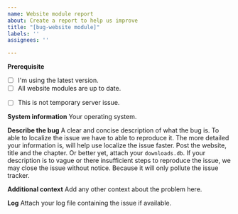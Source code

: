 ```yaml
---
name: Website module report
about: Create a report to help us improve
title: "[bug-website module]"
labels: ''
assignees: ''

---
```


<!-- If developer asking for additional informations and you're unable to provide it within 3 days this issue will be closed -->
**Prerequisite**
- [ ] I'm using the latest version.
- [ ] All website modules are up to date.
<!-- Check the website first with your browser -->
- [ ] This is not temporary server issue.

**System information**
Your operating system.

**Describe the bug**
A clear and concise description of what the bug is. To able to localize the issue we have to able to reproduce it. The more detailed your information is, will help use localize the issue faster. Post the website, title and the chapter. Or better yet, attach your `downloads.db`. If your description is to vague or there insufficient steps to reproduce the issue, we may close the issue without notice. Because it will only pollute the issue tracker.

**Additional context**
Add any other context about the problem here.

**Log**
Attach your log file containing the issue if available.

